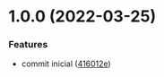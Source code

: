 # 1.0.0 (2022-03-25)


### Features

* commit inicial ([416012e](https://github.com/npkgdev/rtsp-ffmpeg/commit/416012e7395de435a7960f9a06870aab717591df))
